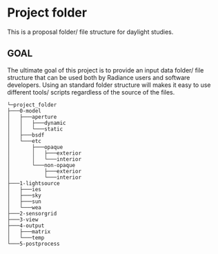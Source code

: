 # Project folder

This is a proposal folder/ file structure for daylight studies.

## GOAL

The ultimate goal of this project is to provide an input data folder/ file structure that
can be used both by Radiance users and software developers. Using an standard folder
structure will makes it easy to use different tools/ scripts regardless of the source of
the files.

```
└─project_folder
├───0-model
│   ├───aperture
│   │   ├───dynamic
│   │   └───static
│   ├───bsdf
│   └───etc
│       ├───opaque
│       │   ├───exterior
│       │   └───interior
│       └───non-opaque
│           ├───exterior
│           └───interior
├───1-lightsource
│   ├───ies
│   ├───sky
│   ├───sun
│   └───wea
├───2-sensorgrid
├───3-view
├───4-output
│   ├───matrix
│   └───temp
└───5-postprocess
```
